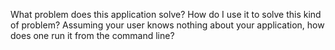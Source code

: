 What problem does this application solve?
How do I use it to solve this kind of problem?
Assuming your user knows nothing about your application, how does one run it from the command line? 
